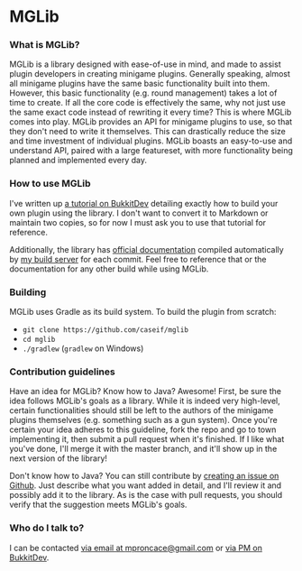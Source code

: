 # MGLib #

### What is MGLib? ###

MGLib is a library designed with ease-of-use in mind, and made to assist plugin developers in creating minigame plugins.
Generally speaking, almost all minigame plugins have the same basic functionality built into them. However, this basic
functionality (e.g. round management) takes a lot of time to create. If all the core code is effectively the same, why
not just use the same exact code instead of rewriting it every time? This is where MGLib comes into play. MGLib provides
an API for minigame plugins to use, so that they don't need to write it themselves. This can drastically reduce the size
and time investment of individual plugins. MGLib boasts an easy-to-use and understand API, paired with a large
featureset, with more functionality being planned and implemented every day.

### How to use MGLib ###

I've written up [a tutorial on BukkitDev](http://dev.bukkit.org/bukkit-plugins/mglib/pages/tutorial/) detailing exactly
how to build your own plugin using the library. I don't want to convert it to Markdown or maintain two copies, so for
now I must ask you to use that tutorial for reference.

Additionally, the library has [official documentation](http://jd.caseif.net/mglib) compiled
automatically by [my build server](http://ci.caseif.net/job/MGLib) for each commit. Feel free to reference that or
the documentation for any other build while using MGLib.

### Building ###

MGLib uses Gradle as its build system. To build the plugin from scratch:

- `git clone https://github.com/caseif/mglib`
- `cd mglib`
- `./gradlew` (`gradlew` on Windows)

### Contribution guidelines ###

Have an idea for MGLib? Know how to Java? Awesome! First, be sure the idea follows MGLib's goals as a library. While it
is indeed very high-level, certain functionalities should still be left to the authors of the minigame plugins
themselves (e.g. something such as a gun system). Once you're certain your idea adheres to this guideline, fork the repo
and go to town implementing it, then submit a pull request when it's finished. If I like what you've done, I'll merge it
with the master branch, and it'll show up in the next version of the library!

Don't know how to Java? You can still contribute by
[creating an issue on Github](https://github.com/caseif/MGLib/issues). Just describe what you want added in detail,
and I'll review it and possibly add it to the library. As is the case with pull requests, you should verify that the
suggestion meets MGLib's goals.

### Who do I talk to? ###

I can be contacted [via email at mproncace@gmail.com](mailto:mproncace@gmail.com) or
[via PM on BukkitDev](http://dev.bukkit.org/home/send-private-message/?to=MaximRoncace).
